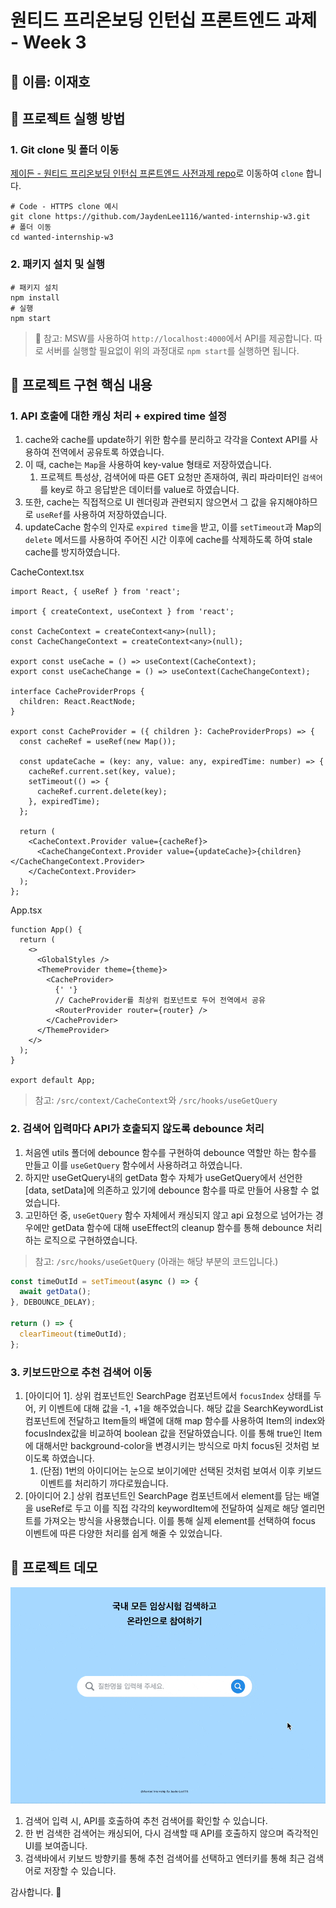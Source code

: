 # 원티드 프리온보딩 인턴십 프론트엔드 과제 - Week 3

## 🔨 이름: 이재호

## 🔨 프로젝트 실행 방법

### 1. Git clone 및 폴더 이동

[제이든 - 원티드 프리온보딩 인턴십 프론트엔드 사전과제 repo](https://github.com/JaydenLee1116/wanted-internship-w3)로 이동하여 `clone` 합니다.

```shell
# Code - HTTPS clone 예시
git clone https://github.com/JaydenLee1116/wanted-internship-w3.git
# 폴더 이동
cd wanted-internship-w3
```

### 2. 패키지 설치 및 실행

```shell
# 패키지 설치
npm install
# 실행
npm start
```

> 🔑 참고: MSW를 사용하여 `http://localhost:4000`에서 API를 제공합니다. 따로 서버를 실행할 필요없이 위의 과정대로 `npm start`를 실행하면 됩니다.

## 🔨 프로젝트 구현 핵심 내용

### 1. API 호출에 대한 캐싱 처리 + expired time 설정

1. cache와 cache를 update하기 위한 함수를 분리하고 각각을 Context API를 사용하여 전역에서 공유토록 하였습니다.
2. 이 때, cache는 `Map`을 사용하여 key-value 형태로 저장하였습니다.
   1. 프로젝트 특성상, 검색어에 따른 GET 요청만 존재하여, 쿼리 파라미터인 `검색어`를 key로 하고 응답받은 데이터를 value로 하였습니다.
3. 또한, cache는 직접적으로 UI 렌더링과 관련되지 않으면서 그 값을 유지해야하므로 `useRef`를 사용하여 저장하였습니다.
4. updateCache 함수의 인자로 `expired time`을 받고, 이를 `setTimeout`과 Map의 `delete` 메서드를 사용하여 주어진 시간 이후에 cache를 삭제하도록 하여 stale cache를 방지하였습니다.

CacheContext.tsx

```tsx
import React, { useRef } from 'react';

import { createContext, useContext } from 'react';

const CacheContext = createContext<any>(null);
const CacheChangeContext = createContext<any>(null);

export const useCache = () => useContext(CacheContext);
export const useCacheChange = () => useContext(CacheChangeContext);

interface CacheProviderProps {
  children: React.ReactNode;
}

export const CacheProvider = ({ children }: CacheProviderProps) => {
  const cacheRef = useRef(new Map());

  const updateCache = (key: any, value: any, expiredTime: number) => {
    cacheRef.current.set(key, value);
    setTimeout(() => {
      cacheRef.current.delete(key);
    }, expiredTime);
  };

  return (
    <CacheContext.Provider value={cacheRef}>
      <CacheChangeContext.Provider value={updateCache}>{children}</CacheChangeContext.Provider>
    </CacheContext.Provider>
  );
};
```

App.tsx

```tsx
function App() {
  return (
    <>
      <GlobalStyles />
      <ThemeProvider theme={theme}>
        <CacheProvider>
          {' '}
          // CacheProvider를 최상위 컴포넌트로 두어 전역에서 공유
          <RouterProvider router={router} />
        </CacheProvider>
      </ThemeProvider>
    </>
  );
}

export default App;
```

> 참고: `/src/context/CacheContext`와 `/src/hooks/useGetQuery`

### 2. 검색어 입력마다 API가 호출되지 않도록 debounce 처리

1. 처음엔 utils 폴더에 debounce 함수를 구현하여 debounce 역할만 하는 함수를 만들고 이를 `useGetQuery` 함수에서 사용하려고 하였습니다.
2. 하지만 useGetQuery내의 getData 함수 자체가 useGetQuery에서 선언한 [data, setData]에 의존하고 있기에 debounce 함수를 따로 만들어 사용할 수 없었습니다.
3. 고민하던 중, `useGetQuery` 함수 자체에서 캐싱되지 않고 api 요청으로 넘어가는 경우에만 getData 함수에 대해 useEffect의 cleanup 함수를 통해 debounce 처리하는 로직으로 구현하였습니다.

> 참고: `/src/hooks/useGetQuery` (아래는 해당 부분의 코드입니다.)

```ts
const timeOutId = setTimeout(async () => {
  await getData();
}, DEBOUNCE_DELAY);

return () => {
  clearTimeout(timeOutId);
};
```

### 3. 키보드만으로 추천 검색어 이동

1. [아이디어 1]. 상위 컴포넌트인 SearchPage 컴포넌트에서 `focusIndex` 상태를 두어, 키 이벤트에 대해 값을 -1, +1을 해주었습니다. 해당 값을 SearchKeywordList 컴포넌트에 전달하고 Item들의 배열에 대해 map 함수를 사용하여 Item의 index와 focusIndex값을 비교하여 boolean 값을 전달하였습니다. 이를 통해 true인 Item에 대해서만 background-color을 변경시키는 방식으로 마치 focus된 것처럼 보이도록 하였습니다.
   1. (단점) 1번의 아이디어는 눈으로 보이기에만 선택된 것처럼 보여서 이후 키보드 이벤트를 처리하기 까다로웠습니다.
2. [아이디어 2.] 상위 컴포넌트인 SearchPage 컴포넌트에서 element를 담는 배열을 useRef로 두고 이를 직접 각각의 keywordItem에 전달하여 실제로 해당 엘리먼트를 가져오는 방식을 사용했습니다. 이를 통해 실제 element를 선택하여 focus 이벤트에 따른 다양한 처리를 쉽게 해줄 수 있었습니다.

## 🔨 프로젝트 데모

![프로젝트 데모](./public/wanted-internship-w3-demo.gif)

1. 검색어 입력 시, API를 호출하여 추천 검색어를 확인할 수 있습니다.
2. 한 번 검색한 검색어는 캐싱되어, 다시 검색할 때 API를 호출하지 않으며 즉각적인 UI를 보여줍니다.
3. 검색바에서 키보드 방향키를 통해 추천 검색어를 선택하고 엔터키를 통해 최근 검색어로 저장할 수 있습니다.

감사합니다. 🥳
